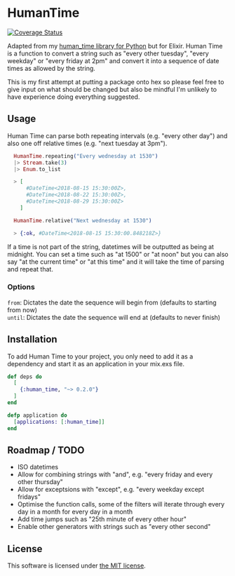 # HumanTime
[![Coverage Status](https://coveralls.io/repos/github/Teifion/human_time/badge.svg?branch=master)](https://coveralls.io/github/Teifion/human_time?branch=master)

Adapted from my [human_time library for Python](https://github.com/Teifion/human_time_py) but for Elixir. Human Time is a function to convert a string such as "every other tuesday", "every weekday" or "every friday at 2pm" and convert it into a sequence of date times as allowed by the string.

This is my first attempt at putting a package onto hex so please feel free to give input on what should be changed but also be mindful I'm unlikely to have experience doing everything suggested.

## Usage
Human Time can parse both repeating intervals (e.g. "every other day") and also one off relative times (e.g. "next tuesday at 3pm").

```elixir
  HumanTime.repeating("Every wednesday at 1530")
  |> Stream.take(3)
  |> Enum.to_list

  > [
      #DateTime<2018-08-15 15:30:00Z>,
      #DateTime<2018-08-22 15:30:00Z>,
      #DateTime<2018-08-29 15:30:00Z>
    ]

  HumanTime.relative("Next wednesday at 1530")

  > {:ok, #DateTime<2018-08-15 15:30:00.848218Z>}
```

If a time is not part of the string, datetimes will be outputted as being at midnight. You can set a time such as "at 1500" or "at noon" but you can also say "at the current time" or "at this time" and it will take the time of parsing and repeat that.

### Options
`from`: Dictates the date the sequence will begin from (defaults to starting from now)  
`until`: Dictates the date the sequence will end at (defaults to never finish)

## Installation
To add Human Time to your project, you only need to add it as a dependency and start it as an application in your mix.exs file.

```elixir
def deps do
  [
    {:human_time, "~> 0.2.0"}
  ]
end

defp application do
  [applications: [:human_time]]
end
```

## Roadmap / TODO
 - ISO datetimes
 - Allow for combining strings with "and", e.g. "every friday and every other thursday"
 - Allow for exceptsions with "except", e.g. "every weekday except fridays"
 - Optimise the function calls, some of the filters will iterate through every day in a month for every day in a month
 - Add time jumps such as "25th minute of every other hour"
 - Enable other generators with strings such as "every other second"


## License

This software is licensed under [the MIT license](LICENSE.md).